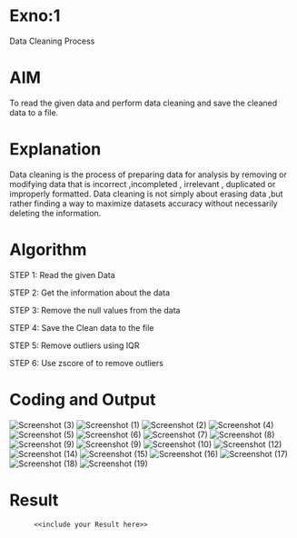 # Exno:1
Data Cleaning Process

# AIM
To read the given data and perform data cleaning and save the cleaned data to a file.

# Explanation
Data cleaning is the process of preparing data for analysis by removing or modifying data that is incorrect ,incompleted , irrelevant , duplicated or improperly formatted. Data cleaning is not simply about erasing data ,but rather finding a way to maximize datasets accuracy without necessarily deleting the information.

# Algorithm
STEP 1: Read the given Data

STEP 2: Get the information about the data

STEP 3: Remove the null values from the data

STEP 4: Save the Clean data to the file

STEP 5: Remove outliers using IQR

STEP 6: Use zscore of to remove outliers

# Coding and Output
![Screenshot (3)](https://github.com/user-attachments/assets/390b065f-e230-4edb-9e9c-887b4c505566)
![Screenshot (1)](https://github.com/user-attachments/assets/2b18d839-5b65-4df5-aa40-8e786e194736)
![Screenshot (2)](https://github.com/user-attachments/assets/cdb603d1-9ebe-452a-9e75-75cfa0a4af29)
![Screenshot (4)](https://github.com/user-attachments/assets/fd3d6632-1be0-4d45-84a9-3bcf6d8ad951)
![Screenshot (5)](https://github.com/user-attachments/assets/e256ac93-1c39-45cb-b0fd-a0744713db30)
![Screenshot (6)](https://github.com/user-attachments/assets/7af851c2-1784-4aec-bdf4-f51196cb0a41)
![Screenshot (7)](https://github.com/user-attachments/assets/97284d6b-6e76-471c-b7da-07f9c7d2bcc3)
![Screenshot (8)](https://github.com/user-attachments/assets/59a551fa-8495-4f00-b8a3-ca8ade7547f3)
![Screenshot (9)](https://github.com/user-attachments/assets/f2d4c418-834a-4cfc-8dba-5beb28e5f08c)
![Screenshot (9)](https://github.com/user-attachments/assets/42d14d51-8e02-457c-94c0-d42116bd84b7)
![Screenshot (10)](https://github.com/user-attachments/assets/8e886c15-82e4-4044-acf2-569f0641ddc5)
![Screenshot (12)](https://github.com/user-attachments/assets/8f000940-d76d-4bf6-b6e0-7bd6118b9185)
![Screenshot (14)](https://github.com/user-attachments/assets/a469b60d-4079-495d-897a-56fc8e662071)
![Screenshot (15)](https://github.com/user-attachments/assets/8f9f3cc9-636a-4361-86c8-e6d12db8d7cf)
![Screenshot (16)](https://github.com/user-attachments/assets/edd7e474-b36e-480f-bf2f-ad481927c063)
![Screenshot (17)](https://github.com/user-attachments/assets/3816a7ec-17f0-493b-be97-2967a8846deb)
![Screenshot (18)](https://github.com/user-attachments/assets/ca69f3c1-2f5a-4942-a80a-67a2d67abde0)
![Screenshot (19)](https://github.com/user-attachments/assets/bb29113b-4036-465c-8064-7b7868b8ba0d)



# Result
          <<include your Result here>>
